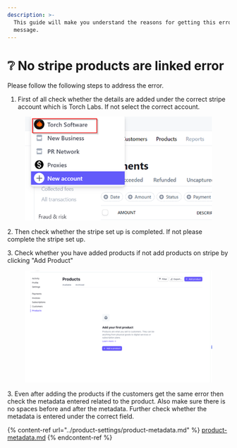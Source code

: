 ```yaml
---
description: >-
  This guide will make you understand the reasons for getting this error
  message.
---
```


# ❔ No stripe products are linked error

Please follow the following steps to address the error.

1. First of all check whether the details are added under the correct stripe account which is Torch Labs. If not select the correct account.

<figure><img src="../.gitbook/assets/3 (11).png" alt=""><figcaption></figcaption></figure>

2\. Then check whether  the stripe set up is completed. If not please complete the stripe set up.

3\. Check whether you have added products if not add products on stripe by clicking "Add Product"

<figure><img src="../.gitbook/assets/2 (12).png" alt=""><figcaption></figcaption></figure>

3\. Even after adding the products if the customers get the same error then check the metadata entered related to the product. Also make sure there is no spaces before and after the metadata. Further check whether the metadata is entered under the correct field.

{% content-ref url="../product-settings/product-metadata.md" %}
[product-metadata.md](../product-settings/product-metadata.md)
{% endcontent-ref %}





